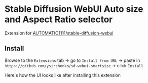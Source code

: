 # Stable Diffusion WebUI Auto size and Aspect Ratio selector

Extension for [AUTOMATIC1111/stable-diffusion-webui](https://github.com/AUTOMATIC1111/stable-diffusion-webui.git)

## Install

Browse to the `Extensions` tab -> go to `Install from URL` -> paste in `https://github.com/ysirchenko/sd-webui-smartsize` -> click `Install`


Here's how the UI looks like after installing this extension


